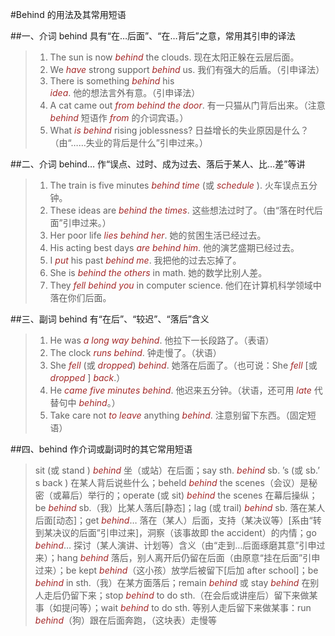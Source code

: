 #Behind 的用法及其常用短语

##一、介词 behind 具有“在…后面”、“在…背后”之意，常用其引申的译法
>1. The sun is now *behind* the clouds. 现在太阳正躲在云层后面。
>2. We *have* strong support *behind* us. 我们有强大的后盾。（引申译法）
>3. There is something *behind* his *idea*. 他的想法言外有意。（引申译法）
>4. A cat came out *from behind the door*. 有一只猫从门背后出来。（注意 *behind* 短语作 *from* 的介词宾语。）
>5. What *is behind* rising joblessness? 日益增长的失业原因是什么？（由“……失业的背后是什么”引申过来。）

##二、介词 behind… 作“误点、过时、成为过去、落后于某人、比…差”等讲
>1. The train is five minutes *behind time* (或 *schedule* ). 火车误点五分钟。
>2. These ideas are *behind the times*. 这些想法过时了。（由“落在时代后面”引申过来。）
>3. Her poor life *lies behind her*. 她的贫困生活已经过去。
>4. His acting best days *are behind him*. 他的演艺盛期已经过去。
>5. I *put* his past *behind me*. 我把他的过去忘掉了。
>6. She is *behind the others* in math. 她的数学比别人差。
>7. They *fell behind you* in computer science. 他们在计算机科学领域中落在你们后面。

##三、副词 behind 有“在后”、“较迟”、“落后”含义
>1. He was *a long way behind*. 他拉下一长段路了。（表语）
>2. The clock *runs behind*. 钟走慢了。（状语）
>3. She *fell* (或 *dropped*) *behind*. 她落在后面了。（也可说：She *fell* [或 *dropped* ] *back*.）
>4. He *came five minutes behind*. 他迟来五分钟。（状语，还可用 *late* 代替句中 *behind*。）
>5. Take care not *to leave* anything *behind*. 注意别留下东西。（固定短语）

##四、behind 作介词或副词时的其它常用短语
>sit (或 stand ) *behind* 坐（或站）在后面；say sth. *behind* sb. ’s (或 sb.’ s back ) 在某人背后说些什么；beheld *behind* the scenes（会议）是秘密（或幕后）举行的；operate (或 sit) *behind* the scenes 在幕后操纵；be *behind* sb.（我）比某人落后[静态]；lag (或 trail) *behind* sb. 落在某人后面[动态]；get *behind*… 落在（某人）后面，支持（某决议等）[系由“转到某决议的后面”引申过来]，洞察（该事故即 the accident）的内情；go *behind*… 探讨（某人演讲、计划等）含义（由“走到…后面琢磨其意”引申过来）；hang *behind* 落后，别人离开后仍留在后面（由原意“挂在后面”引申过来）；be kept *behind*（这小孩）放学后被留下[后加 after school]；be *behind* in sth.（我）在某方面落后；remain *behind* 或 stay *behind* 在别人走后仍留下来；stop *behind* to do sth.（在会后或讲座后）留下来做某事（如提问等）；wait *behind* to do sth. 等别人走后留下来做某事：run *behind*（狗）跟在后面奔跑，（这块表）走慢等

<style>em {color: brown;}</style>